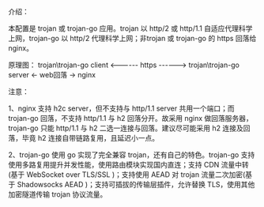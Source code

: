 介绍：

本配置是 trojan 或 trojan-go 应用。trojan 以 http/2 或 http/1.1 自适应代理科学上网，trojan-go 以 http/2 代理科学上网；非trojan 或 trojan-go 的 https 回落给 nginx。

原理图： trojan\trojan-go client <------ https ------> trojan\trojan-go server <- web回落 -> nginx

注意：

1、nginx 支持 h2c server，但不支持与 http/1.1 server 共用一个端口；而 trojan-go 回落，不支持 http/1.1 与 h2 回落分开。故采用 nginx 做回落服务器，trojan-go 只能 http/1.1 与 h2 二选一连接与回落。建议尽可能采用 h2 连接及回落，毕竟 h2 连接自带链路复用，且延迟小一点。

2、trojan-go 使用 go 实现了完全兼容 trojan，还有自己的特色。trojan-go 支持使用多路复用提升并发性能，使用路由模块实现国内直连；支持 CDN 流量中转(基于 WebSocket over TLS/SSL )；支持使用 AEAD 对 trojan 流量二次加密(基于 Shadowsocks AEAD )；支持可插拔的传输层插件，允许替换 TLS，使用其他加密隧道传输 trojan 协议流量。
